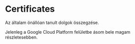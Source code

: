 # Certificates

Az általam önállóan tanult dolgok összegzése. 

Jelenleg a Google Cloud Platform felületbe ásom bele magam részletesebben. 
